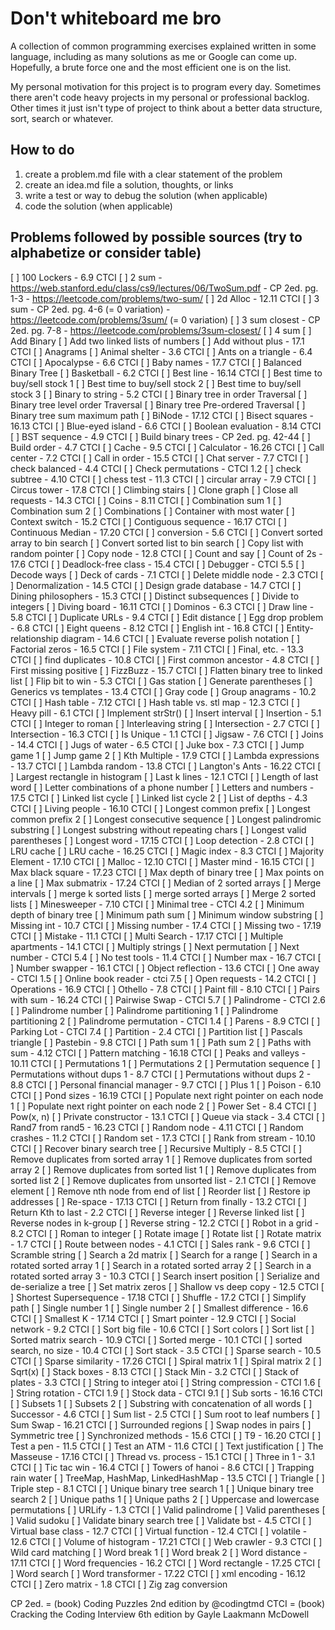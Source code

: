 # Don't whiteboard me bro
A collection of common programming exercises explained written in some language, including as many solutions as me or Google can come up. Hopefully, a brute force one and the most efficient one is on the list.

My personal motivation for this project is to program every day. Sometimes there aren't code heavy projects in my personal or professional backlog. Other times it just isn't type of project to think about a better data structure, sort, search or whatever.

## How to do
  1. create a problem.md file with a clear statement of the problem
  2. create an idea.md file a solution, thoughts, or links
  3. write a test or way to debug the solution (when applicable)
  4. code the solution (when applicable)

## Problems followed by possible sources (try to alphabetize or consider table)
  [ ] 100 Lockers
    - 6.9 CTCI
  [ ] 2 sum
    - https://web.stanford.edu/class/cs9/lectures/06/TwoSum.pdf
    - CP 2ed. pg. 1-3
    - https://leetcode.com/problems/two-sum/
  [ ] 2d Alloc
    - 12.11 CTCI
  [ ] 3 sum
    - CP 2ed. pg. 4-6 (= 0 variation)
    - https://leetcode.com/problems/3sum/ (= 0 variation)
  [ ] 3 sum closest
    - CP 2ed. pg. 7-8
    - https://leetcode.com/problems/3sum-closest/
  [ ] 4 sum
  [ ] Add Binary
  [ ] Add two linked lists of numbers
  [ ] Add without plus
    - 17.1 CTCI
  [ ] Anagrams
  [ ] Animal shelter
    - 3.6 CTCI
  [ ] Ants on a triangle
    - 6.4 CTCI
  [ ] Apocalypse
    - 6.6 CTCI
  [ ] Baby names
    - 17.7 CTCI
  [ ] Balanced Binary Tree
  [ ] Basketball
    - 6.2 CTCI
  [ ] Best line
    - 16.14 CTCI
  [ ] Best time to buy/sell stock 1
  [ ] Best time to buy/sell stock 2
  [ ] Best time to buy/sell stock 3
  [ ] Binary to string
    - 5.2 CTCI
  [ ] Binary tree in order Traversal
  [ ] Binary tree level order Traversal
  [ ] Binary tree Pre-ordered Traversal
  [ ] Binary tree sum maximum path
  [ ] BiNode
    - 17.12 CTCI
  [ ] Bisect squares
    - 16.13 CTCI
  [ ] Blue-eyed island
    - 6.6 CTCI
  [ ] Boolean evaluation
    - 8.14 CTCI
  [ ] BST sequence
    - 4.9 CTCI
  [ ] Build binary trees
    - CP 2ed. pg. 42-44
  [ ] Build order
    - 4.7 CTCI
  [ ] Cache
    - 9.5 CTCI
  [ ] Calculator
    - 16.26 CTCI
  [ ] Call center
    - 7.2 CTCI
  [ ] Call in order
    - 15.5 CTCI
  [ ] Chat server
    - 7.7 CTCI
  [ ] check balanced
    - 4.4 CTCI
  [ ] Check permutations
    - CTCI 1.2
  [ ] check subtree
    - 4.10 CTCI
  [ ] chess test
    - 11.3 CTCI
  [ ] circular array
    - 7.9 CTCI
  [ ] Circus tower
    - 17.8 CTCI
  [ ] Climbing stairs
  [ ] Clone graph
  [ ] Close all requests
    - 14.3 CTCI
  [ ] Coins
    - 8.11 CTCI
  [ ] Combination sum 1
  [ ] Combination sum 2
  [ ] Combinations
  [ ] Container with most water
  [ ] Context switch
    - 15.2 CTCI
  [ ] Contiguous sequence
    - 16.17 CTCI
  [ ] Continuous Median
    - 17.20 CTCI
  [ ] conversion
    - 5.6 CTCI
  [ ] Convert sorted array to bin search
  [ ] Convert sorted list to bin search
  [ ] Copy list with random pointer
  [ ] Copy node
    - 12.8 CTCI
  [ ] Count and say
  [ ] Count of 2s
    - 17.6 CTCI
  [ ] Deadlock-free class
    - 15.4 CTCI
  [ ] Debugger
    - CTCI 5.5
  [ ] Decode ways
  [ ] Deck of cards
    - 7.1 CTCI
  [ ] Delete middle node
    - 2.3 CTCI
  [ ] Denormalization
    - 14.5 CTCI
  [ ] Design grade database
    - 14.7 CTCI
  [ ] Dining philosophers
    - 15.3 CTCI
  [ ] Distinct subsequences
  [ ] Divide to integers
  [ ] Diving board
    - 16.11 CTCI
  [ ] Dominos
    - 6.3 CTCI
  [ ] Draw line
    - 5.8 CTCI
  [ ] Duplicate URLs
    - 9.4 CTCI
  [ ] Edit distance
  [ ] Egg drop problem
    - 6.8 CTCI
  [ ] Eight queens
    - 8.12 CTCI
  [ ] English int
    - 16.8 CTCI
  [ ] Entity-relationship diagram
    - 14.6 CTCI
  [ ] Evaluate reverse polish notation
  [ ] Factorial zeros
    - 16.5 CTCI
  [ ] File system
    - 7.11 CTCI
  [ ] Final, etc.
    - 13.3 CTCI
  [ ] find duplicates
    - 10.8 CTCI
  [ ] First common ancestor
    - 4.8 CTCI
  [ ] First missing positive
  [ ] FizzBuzz
    - 15.7 CTCI
  [ ] Flatten binary tree to linked list
  [ ] Flip bit to win
    - 5.3 CTCI
  [ ] Gas station
  [ ] Generate parentheses
  [ ] Generics vs templates
    - 13.4 CTCI
  [ ] Gray code
  [ ] Group anagrams
    - 10.2 CTCI
  [ ] Hash table
    - 7.12 CTCI
  [ ] Hash table vs. stl map
    - 12.3 CTCI
  [ ] Heavy pill
    - 6.1 CTCI
  [ ] Implement strStr()
  [ ] Insert interval
  [ ] Insertion
    - 5.1 CTCI
  [ ] Integer to roman
  [ ] Interleaving string
  [ ] Intersection
    - 2.7 CTCI
  [ ] Intersection
    - 16.3 CTCI
  [ ] Is Unique
    - 1.1 CTCI
  [ ] Jigsaw
    - 7.6 CTCI
  [ ] Joins
    - 14.4 CTCI
  [ ] Jugs of water
    - 6.5 CTCI
  [ ] Juke box
    - 7.3 CTCI
  [ ] Jump game 1
  [ ] Jump game 2
  [ ] Kth Multiple
    - 17.9 CTCI
  [ ] Lambda expressions
    - 13.7 CTCI
  [ ] Lambda random
    - 13.8 CTCI
  [ ] Langton's Ants
    - 16.22 CTCI
  [ ] Largest rectangle in histogram
  [ ] Last k lines
    - 12.1 CTCI
  [ ] Length of last word
  [ ] Letter combinations of a phone number
  [ ] Letters and numbers
    - 17.5 CTCI
  [ ] Linked list cycle
  [ ] Linked list cycle 2
  [ ] List of depths
    - 4.3 CTCI
  [ ] Living people
    - 16.10 CTCI
  [ ] Longest common prefix
  [ ] Longest common prefix 2
  [ ] Longest consecutive sequence
  [ ] Longest palindromic substring
  [ ] Longest substring without repeating chars
  [ ] Longest valid parentheses
  [ ] Longest word
    - 17.15 CTCI
  [ ] Loop detection
    - 2.8 CTCI
  [ ] LRU cache
  [ ] LRU cache
    - 16.25 CTCI
  [ ] Magic index
    - 8.3 CTCI
  [ ] Majority Element
    - 17.10 CTCI
  [ ] Malloc
    - 12.10 CTCI
  [ ] Master mind
    - 16.15 CTCI
  [ ] Max black square
    - 17.23 CTCI
  [ ] Max depth of binary tree
  [ ] Max points on a line
  [ ] Max submatrix
    - 17.24 CTCI
  [ ] Median of 2 sorted arrays
  [ ] Merge intervals
  [ ] merge k sorted lists
  [ ] merge sorted arrays
  [ ] Merge 2 sorted lists
  [ ] Minesweeper
    - 7.10 CTCI
  [ ] Minimal tree
    - CTCI 4.2
  [ ] Minimum depth of binary tree
  [ ] Minimum path sum
  [ ] Minimum window substring
  [ ] Missing int
    - 10.7 CTCI
  [ ] Missing number
    - 17.4 CTCI
  [ ] Missing two
    - 17.19 CTCI
  [ ] Mistake
    - 11.1 CTCI
  [ ] Multi Search
    - 17.17 CTCI
  [ ] Multiple apartments
    - 14.1 CTCI
  [ ] Multiply strings
  [ ] Next permutation
  [ ] Next number
    - CTCI 5.4
  [ ] No test tools
    - 11.4 CTCI
  [ ] Number max
    - 16.7 CTCI
  [ ] Number swapper
    - 16.1 CTCI
  [ ] Object reflection
    - 13.6 CTCI
  [ ] One away
    - CTCI 1.5
  [ ] Online book reader
    - ctci 7.5
  [ ] Open requests
    - 14.2 CTCI
  [ ] Operations
    - 16.9 CTCI
  [ ] Othello
    - 7.8 CTCI
  [ ] Paint fill
    - 8.10 CTCI
  [ ] Pairs with sum
    - 16.24 CTCI
  [ ] Pairwise Swap
    - CTCI 5.7
  [ ] Palindrome
    - CTCI 2.6
  [ ] Palindrome number
  [ ] Palindrome partitioning 1
  [ ] Palindrome partitioning 2
  [ ] Palindrome permutation
    - CTCI 1.4
  [ ] Parens
    - 8.9 CTCI
  [ ] Parking Lot
    - CTCI 7.4
  [ ] Partition
    - 2.4 CTCI
  [ ] Partition list
  [ ] Pascals triangle
  [ ] Pastebin
    - 9.8 CTCI
  [ ] Path sum 1
  [ ] Path sum 2
  [ ] Paths with sum
    - 4.12 CTCI
  [ ] Pattern matching
    - 16.18 CTCI
  [ ] Peaks and valleys
    - 10.11 CTCI
  [ ] Permutations 1
  [ ] Permutations 2
  [ ] Permutation sequence
  [ ] Permutations without dups 1
    - 8.7 CTCI
  [ ] Permutations without dups 2
    - 8.8 CTCI
  [ ] Personal financial manager
    - 9.7 CTCI
  [ ] Plus 1
  [ ] Poison
    - 6.10 CTCI
  [ ] Pond sizes
    - 16.19 CTCI
  [ ] Populate next right pointer on each node 1
  [ ] Populate next right pointer on each node 2
  [ ] Power Set
    - 8.4 CTCI
  [ ] Pow(x, n)
  [ ] Private constructor
    - 13.1 CTCI
  [ ] Queue via stack
    - 3.4 CTCI
  [ ] Rand7 from rand5
    - 16.23 CTCI
  [ ] Random node
    - 4.11 CTCI
  [ ] Random crashes
    - 11.2 CTCI
  [ ] Random set
    - 17.3 CTCI
  [ ] Rank from stream
    - 10.10 CTCI
  [ ] Recover binary search tree
  [ ] Recursive Multiply
    - 8.5 CTCI
  [ ] Remove duplicates from sorted array 1
  [ ] Remove duplicates from sorted array 2
  [ ] Remove duplicates from sorted list 1
  [ ] Remove duplicates from sorted list 2
  [ ] Remove duplicates from unsorted list
    - 2.1 CTCI
  [ ] Remove element
  [ ] Remove nth node from end of list
  [ ] Reorder list
  [ ] Restore ip addresses
  [ ] Re-space
    - 17.13 CTCI
  [ ] Return from finally
    - 13.2 CTCI
  [ ] Return Kth to last
    - 2.2 CTCI
  [ ] Reverse integer
  [ ] Reverse linked list
  [ ] Reverse nodes in k-group
  [ ] Reverse string
    - 12.2 CTCI
  [ ] Robot in a grid
    - 8.2 CTCI
  [ ] Roman to integer
  [ ] Rotate image
  [ ] Rotate list
  [ ] Rotate matrix
    - 1.7 CTCI
  [ ] Route between nodes
    - 4.1 CTCI
  [ ] Sales rank
    - 9.6 CTCI
  [ ] Scramble string
  [ ] Search a 2d matrix
  [ ] Search for a range
  [ ] Search in a rotated sorted array 1
  [ ] Search in a rotated sorted array 2
  [ ] Search in a rotated sorted array 3
    - 10.3 CTCI
  [ ] Search insert position
  [ ] Serialize and de-serialize a tree
  [ ] Set matrix zeros
  [ ] Shallow vs deep copy
    - 12.5 CTCI
  [ ] Shortest Supersequence
    - 17.18 CTCI
  [ ] Shuffle
    - 17.2 CTCI
  [ ] Simplify path
  [ ] Single number 1
  [ ] Single number 2
  [ ] Smallest difference
    - 16.6 CTCI
  [ ] Smallest K
    - 17.14 CTCI
  [ ] Smart pointer
    - 12.9 CTCI
  [ ] Social network
    - 9.2 CTCI
  [ ] Sort big file
    - 10.6 CTCI
  [ ] Sort colors
  [ ] Sort list
  [ ] Sorted matrix search
    - 10.9 CTCI
  [ ] Sorted merge
    - 10.1 CTCI
  [ ] sorted search, no size
    - 10.4 CTCI
  [ ] Sort stack
    - 3.5 CTCI
  [ ] Sparse search
    - 10.5 CTCI
  [ ] Sparse similarity
    - 17.26 CTCI
  [ ] Spiral matrix 1
  [ ] Spiral matrix 2
  [ ] Sqrt(x)
  [ ] Stack boxes
    - 8.13 CTCI
  [ ] Stack Min
    - 3.2 CTCI
  [ ] Stack of plates
    - 3.3 CTCI
  [ ] String to integer atoi
  [ ] String compression
    - CTCI 1.6
  [ ] String rotation
    - CTCI 1.9
  [ ] Stock data
    - CTCI 9.1
  [ ] Sub sorts
    - 16.16 CTCI
  [ ] Subsets 1
  [ ] Subsets 2
  [ ] Substring with concatenation of all words
  [ ] Successor
    - 4.6 CTCI
  [ ] Sum list
    - 2.5 CTCI
  [ ] Sum root to leaf numbers
  [ ] Sum Swap
    - 16.21 CTCI
  [ ] Surrounded regions
  [ ] Swap nodes in pairs
  [ ] Symmetric tree
  [ ] Synchronized methods
    - 15.6 CTCI
  [ ] T9
    - 16.20 CTCI
  [ ] Test a pen
    - 11.5 CTCI
  [ ] Test an ATM
    - 11.6 CTCI
  [ ] Text justification
  [ ] The Masseuse
    - 17.16 CTCI
  [ ] Thread vs. process
    - 15.1 CTCI
  [ ] Three in 1
    - 3.1 CTCI
  [ ] Tic tac win
    - 16.4 CTCI
  [ ] Towers of hanoi
    - 8.6 CTCI
  [ ] Trapping rain water
  [ ] TreeMap, HashMap, LinkedHashMap
    - 13.5 CTCI
  [ ] Triangle
  [ ] Triple step
    - 8.1 CTCI
  [ ] Unique binary tree search 1
  [ ] Unique binary tree search 2
  [ ] Unique paths 1
  [ ] Unique paths 2
  [ ] Uppercase and lowercase permutations
  [ ] URLify
    - 1.3 CTCI
  [ ] Valid palindrome
  [ ] Valid parentheses
  [ ] Valid sudoku
  [ ] Validate binary search tree
  [ ] Validate bst
    - 4.5 CTCI
  [ ] Virtual base class
    - 12.7 CTCI
  [ ] Virtual function
    - 12.4 CTCI
  [ ] volatile
    - 12.6 CTCI
  [ ] Volume of histogram
    - 17.21 CTCI
  [ ] Web crawler
    - 9.3 CTCI
  [ ] Wild card matching
  [ ] Word break 1
  [ ] Word break 2
  [ ] Word distance
    - 17.11 CTCI
  [ ] Word frequencies
    - 16.2 CTCI
  [ ] Word rectangle
    - 17.25 CTCI
  [ ] Word search
  [ ] Word transformer
    - 17.22 CTCI
  [ ] xml encoding
    - 16.12 CTCI
  [ ] Zero matrix
    - 1.8 CTCI
  [ ] Zig zag conversion

CP 2ed. = (book) Coding Puzzles 2nd edition by @codingtmd
CTCI = (book) Cracking the Coding Interview 6th edition by Gayle Laakmann McDowell
